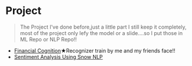 # Project
> The Project I've done before,just a little part I still keep it completely, most of the project only lefy the model or a slide....so I put those in ML Repo or NLP Repo!!

* [Financial Cognition](https://github.com/h30306/Learning-Notes/tree/master/Financial%20cognition)★Recognizer train by me and my friends face!!
* [Sentiment Analysis Using Snow NLP](https://github.com/h30306/Learning-Notes/tree/master/Snow%20NLP)
